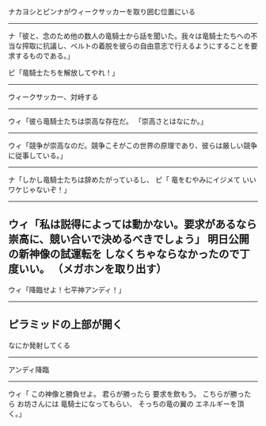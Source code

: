 ナカヨシとピンナがウィークサッカーを取り囲む位置にいる

---
ナ「彼と、念のため他の数人の竜騎士から話を聞いた。我々は竜騎士たちへの不当な搾取に抗議し、ベルトの着脱を彼らの自由意志で行えるようにすることを要求するものである。」

ピ「竜騎士たちを解放してやれ！」

---
ウィークサッカー、対峙する

---
ウィ「彼ら竜騎士たちは崇高な存在だ。
「崇高さとはなにか。」


-----------------------------------------------------------------
ウィ「競争が崇高なのだ。競争こそがこの世界の原理であり、彼らは厳しい競争に従事している。」

---
ナ「しかし竜騎士たちは辞めたがっているし、
ピ「
竜をむやみにイジメて
いいワケじゃないぞ！」

---
ウィ「私は説得によっては動かない。要求があるなら崇高に、競い合いで決めるべきでしょう」
明日公開の新神像の試運転を
しなくちゃならなかったので丁度いい。
（メガホンを取り出す）
---
ウィ「降臨せよ！七平神アンディ！」

---
ピラミッドの上部が開く
---
なにか発射してくる

-----------------------------------------------------------------
アンディ降臨

---
ウィ「
この神像と勝負せよ。
君らが勝ったら
要求を飲もう。
こちらが勝ったら
お坊さんには
竜騎士になってもらい、
そっちの竜の翼の
エネルギーを頂く。」

